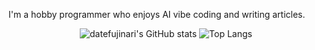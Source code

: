I'm a hobby programmer who enjoys AI vibe coding and writing articles.
  <div align="center">
    <img src="https://github-readme-stats.vercel.app/api?username=datefujinari&show_icons=true&count_private=true&theme=radical" alt="datefujinari's GitHub stats" />
    <img src="https://github-readme-stats.vercel.app/api/top-langs/?username=datefujinari&layout=compact&theme=radical" alt="Top Langs" />
  </div>
